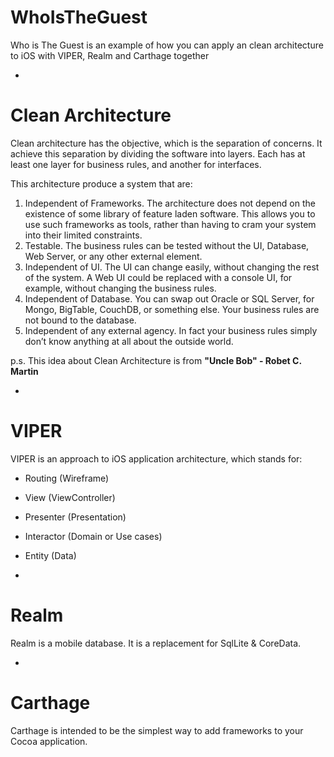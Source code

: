 # WhoIsTheGuest
Who is The Guest is an example of how you can apply an clean architecture to iOS with VIPER, Realm and Carthage together

-

# Clean Architecture
Clean architecture has the objective, which is the separation of concerns. It achieve this separation by dividing the software into layers. Each has at least one layer for business rules, and another for interfaces.

This architecture produce a system that are:

1. Independent of Frameworks. The architecture does not depend on the existence of some library of feature laden software. This allows you to use such frameworks as tools, rather than having to cram your system into their limited constraints.
2. Testable. The business rules can be tested without the UI, Database, Web Server, or any other external element.
3. Independent of UI. The UI can change easily, without changing the rest of the system. A Web UI could be replaced with a console UI, for example, without changing the business rules.
4. Independent of Database. You can swap out Oracle or SQL Server, for Mongo, BigTable, CouchDB, or something else. Your business rules are not bound to the database.
5. Independent of any external agency. In fact your business rules simply don’t know anything at all about the outside world.

p.s. This idea about Clean Architecture is from **"Uncle Bob" - Robet C. Martin**

-

# VIPER
VIPER is an approach to iOS application architecture, which stands for:

- Routing (Wireframe)
- View (ViewController)
- Presenter (Presentation)
- Interactor (Domain or Use cases)
- Entity (Data)

-

# Realm
Realm is a mobile database. It is a replacement for SqlLite & CoreData.

-

# Carthage
Carthage is intended to be the simplest way to add frameworks to your Cocoa application.